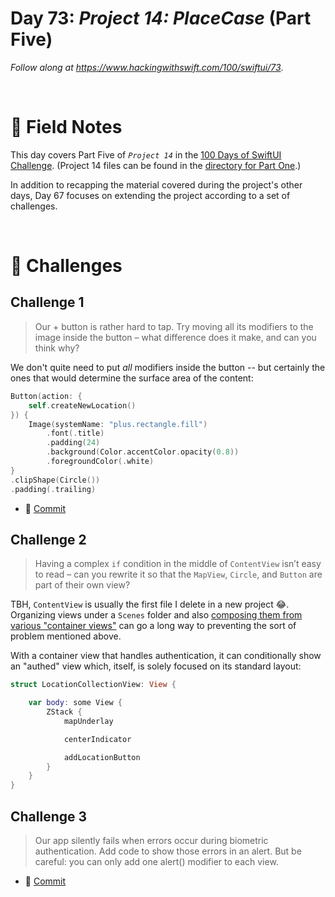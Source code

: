 # Day 73: _Project 14: PlaceCase_ (Part Five)

_Follow along at https://www.hackingwithswift.com/100/swiftui/73_.

<br/>


# 📒 Field Notes

This day covers Part Five of _`Project 14`_ in the [100 Days of SwiftUI Challenge](https://www.hackingwithswift.com/100/swiftui/73). (Project 14 files can be found in the [directory for Part One](../day-068/).)


In addition to recapping the material covered during the project's other days, Day 67 focuses on extending the project according to a set of challenges.

<br/>



# 🥅 Challenges


## Challenge 1

> Our + button is rather hard to tap. Try moving all its modifiers to the image inside the button – what difference does it make, and can you think why?

We don't quite need to put _all_ modifiers inside the button -- but certainly the ones that would determine the surface area of the content:

```swift
Button(action: {
    self.createNewLocation()
}) {
    Image(systemName: "plus.rectangle.fill")
        .font(.title)
        .padding(24)
        .background(Color.accentColor.opacity(0.8))
        .foregroundColor(.white)
}
.clipShape(Circle())
.padding(.trailing)
```

- 🔗 [Commit](https://github.com/CypherPoet/100-days-of-swiftui/commit/53dc10ab4a71fa0be1d003726e45d714b8de0a37)



## Challenge 2

> Having a complex `if` condition in the middle of `ContentView` isn’t easy to read – can you rewrite it so that the `MapView`, `Circle`, and `Button` are part of their own view?

TBH, `ContentView` is usually the first file I delete in a new project 😂. Organizing views under a `Scenes` folder and also [composing them from various "container views"](https://swiftwithmajid.com/2019/07/31/introducing-container-views-in-swiftui/) can go a long way to preventing the sort of problem mentioned above.

With a container view that handles authentication, it can conditionally show an "authed" view which, itself, is solely focused on its standard layout:


```swift
struct LocationCollectionView: View {

    var body: some View {
        ZStack {
            mapUnderlay

            centerIndicator

            addLocationButton
        }
    }
}
```



## Challenge 3

> Our app silently fails when errors occur during biometric authentication. Add code to show those errors in an alert. But be careful: you can only add one alert() modifier to each view.

- 🔗 [Commit](https://github.com/CypherPoet/100-days-of-swiftui/commit/74ac5d349b173f9a8ba26e6fd1dbbdb8e96751aa)
